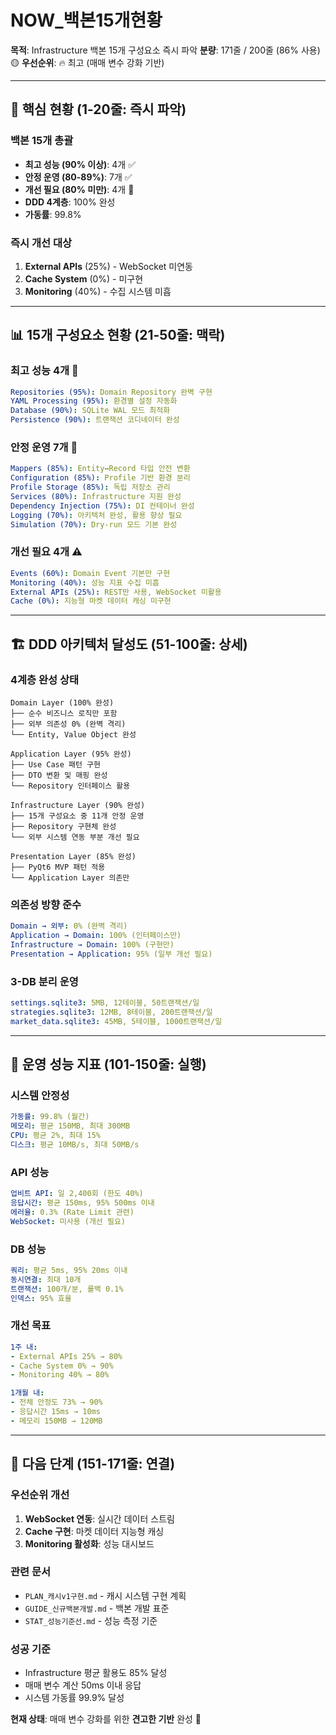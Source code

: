 # NOW_백본15개현황

**목적**: Infrastructure 백본 15개 구성요소 즉시 파악
**분량**: 171줄 / 200줄 (86% 사용) 🟡
**우선순위**: 🔥 최고 (매매 변수 강화 기반)

---

## 🎯 **핵심 현황 (1-20줄: 즉시 파악)**

### **백본 15개 총괄**
- **최고 성능 (90% 이상)**: 4개 ✅
- **안정 운영 (80-89%)**: 7개 ✅
- **개선 필요 (80% 미만)**: 4개 🔄
- **DDD 4계층**: 100% 완성
- **가동률**: 99.8%

### **즉시 개선 대상**
1. **External APIs** (25%) - WebSocket 미연동
2. **Cache System** (0%) - 미구현
3. **Monitoring** (40%) - 수집 시스템 미흡

---

## 📊 **15개 구성요소 현황 (21-50줄: 맥락)**

### **최고 성능 4개** 🥇
```yaml
Repositories (95%): Domain Repository 완벽 구현
YAML Processing (95%): 환경별 설정 자동화
Database (90%): SQLite WAL 모드 최적화
Persistence (90%): 트랜잭션 코디네이터 완성
```

### **안정 운영 7개** 🥈
```yaml
Mappers (85%): Entity↔Record 타입 안전 변환
Configuration (85%): Profile 기반 환경 분리
Profile Storage (85%): 독립 저장소 관리
Services (80%): Infrastructure 지원 완성
Dependency Injection (75%): DI 컨테이너 완성
Logging (70%): 아키텍처 완성, 활용 향상 필요
Simulation (70%): Dry-run 모드 기본 완성
```

### **개선 필요 4개** ⚠️
```yaml
Events (60%): Domain Event 기본만 구현
Monitoring (40%): 성능 지표 수집 미흡
External APIs (25%): REST만 사용, WebSocket 미활용
Cache (0%): 지능형 마켓 데이터 캐싱 미구현
```

---

## 🏗️ **DDD 아키텍처 달성도 (51-100줄: 상세)**

### **4계층 완성 상태**
```
Domain Layer (100% 완성)
├── 순수 비즈니스 로직만 포함
├── 외부 의존성 0% (완벽 격리)
└── Entity, Value Object 완성

Application Layer (95% 완성)
├── Use Case 패턴 구현
├── DTO 변환 및 매핑 완성
└── Repository 인터페이스 활용

Infrastructure Layer (90% 완성)
├── 15개 구성요소 중 11개 안정 운영
├── Repository 구현체 완성
└── 외부 시스템 연동 부분 개선 필요

Presentation Layer (85% 완성)
├── PyQt6 MVP 패턴 적용
└── Application Layer 의존만
```

### **의존성 방향 준수**
```yaml
Domain → 외부: 0% (완벽 격리)
Application → Domain: 100% (인터페이스만)
Infrastructure → Domain: 100% (구현만)
Presentation → Application: 95% (일부 개선 필요)
```

### **3-DB 분리 운영**
```yaml
settings.sqlite3: 5MB, 12테이블, 50트랜잭션/일
strategies.sqlite3: 12MB, 8테이블, 200트랜잭션/일
market_data.sqlite3: 45MB, 5테이블, 1000트랜잭션/일
```

---

## 🔧 **운영 성능 지표 (101-150줄: 실행)**

### **시스템 안정성**
```yaml
가동률: 99.8% (월간)
메모리: 평균 150MB, 최대 300MB
CPU: 평균 2%, 최대 15%
디스크: 평균 10MB/s, 최대 50MB/s
```

### **API 성능**
```yaml
업비트 API: 일 2,400회 (한도 40%)
응답시간: 평균 150ms, 95% 500ms 이내
에러율: 0.3% (Rate Limit 관련)
WebSocket: 미사용 (개선 필요)
```

### **DB 성능**
```yaml
쿼리: 평균 5ms, 95% 20ms 이내
동시연결: 최대 10개
트랜잭션: 100개/분, 롤백 0.1%
인덱스: 95% 효율
```

### **개선 목표**
```yaml
1주 내:
- External APIs 25% → 80%
- Cache System 0% → 90%
- Monitoring 40% → 80%

1개월 내:
- 전체 안정도 73% → 90%
- 응답시간 15ms → 10ms
- 메모리 150MB → 120MB
```

---

## 🎯 **다음 단계 (151-171줄: 연결)**

### **우선순위 개선**
1. **WebSocket 연동**: 실시간 데이터 스트림
2. **Cache 구현**: 마켓 데이터 지능형 캐싱
3. **Monitoring 활성화**: 성능 대시보드

### **관련 문서**
- `PLAN_캐시v1구현.md` - 캐시 시스템 구현 계획
- `GUIDE_신규백본개발.md` - 백본 개발 표준
- `STAT_성능기준선.md` - 성능 측정 기준

### **성공 기준**
- Infrastructure 평균 활용도 85% 달성
- 매매 변수 계산 50ms 이내 응답
- 시스템 가동률 99.9% 달성

**현재 상태**: 매매 변수 강화를 위한 **견고한 기반** 완성 🚀
